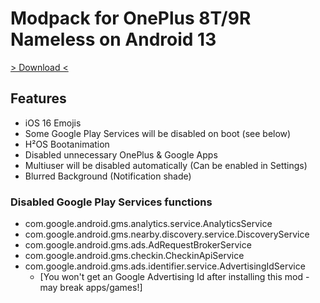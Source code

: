 # Modpack for OnePlus 8T/9R Nameless on Android 13

[> Download <](https://github.com/niklas389/kb2003_R_modpack/releases/latest)

## Features

- iOS 16 Emojis
- Some Google Play Services will be disabled on boot (see below)
- H²OS Bootanimation
- Disabled unnecessary OnePlus & Google Apps
- Multiuser will be disabled automatically (Can be enabled in Settings)
- Blurred Background (Notification shade)

### Disabled Google Play Services functions

- com.google.android.gms.analytics.service.AnalyticsService
- com.google.android.gms.nearby.discovery.service.DiscoveryService
- com.google.android.gms.ads.AdRequestBrokerService
- com.google.android.gms.checkin.CheckinApiService
- com.google.android.gms.ads.identifier.service.AdvertisingIdService
  - [You won't get an Google Advertising Id after installing this mod - may break apps/games!]
